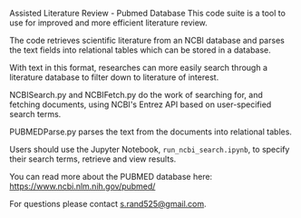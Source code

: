 Assisted Literature Review - Pubmed Database
This code suite is a tool to use for improved and more efficient literature review.

The code retrieves scientific literature from an NCBI database and parses the text fields into relational tables which can be stored in a database.

With text in this format, researches can more easily search through a literature database to filter down to literature of interest.

NCBISearch.py and NCBIFetch.py do the work of searching for, and fetching documents, using NCBI's Entrez API based on user-specified search terms.

PUBMEDParse.py parses the text from the documents into relational tables.

Users should use the Jupyter Notebook, `run_ncbi_search.ipynb`, to specify their search terms, retrieve and view results.

You can read more about the PUBMED database here: https://www.ncbi.nlm.nih.gov/pubmed/

For questions please contact s.rand525@gmail.com.
